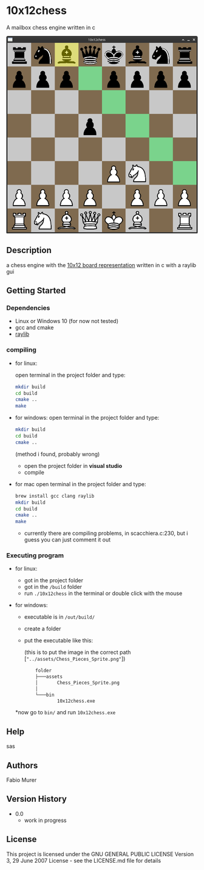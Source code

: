 # 10x12chess

A mailbox chess engine written in c

![10x12chess preview](10x12chess-preview.png)

## Description

a chess engine with the [10x12 board representation](https://www.chessprogramming.org/10x12_Board) written in c with a raylib gui

## Getting Started

### Dependencies
  
* Linux or Windows 10 (for now not tested)
* gcc and cmake
* [raylib](https://github.com/raysan5/raylib/wiki/Working-on-GNU-Linux)

### compiling

* for linux:

    open terminal in the project folder and type:

    ``` bash
    mkdir build
    cd build
    cmake ..
    make
    ```
* for windows:
    open terminal in the project folder and type:

    ``` bash
    mkdir build
    cd build
    cmake ..
    ```
    (method i found, probably wrong)
    * open the project folder in **visual studio**
    * compile

* for mac
    open terminal in the project folder and type:
    
    ``` bash
    brew install gcc clang raylib
    mkdir build
    cd build
    cmake ..
    make
    ```
    
    * currently there are compiling problems, in scacchiera.c:230, but i guess you can just comment it out

### Executing program

* for linux:
    * got in the project folder
    * got in the `/build` folder
    * run `./10x12chess` in the terminal or double click with the mouse

* for windows:
    * executable is in `/out/build/`
    * create a folder 
    * put the executable like this:
        
        (this is to put the image in the correct path [`"../assets/Chess_Pieces_Sprite.png"`])
        ```
            folder
            ├───assets
            │       Chess_Pieces_Sprite.png
            │
            └───bin
                    10x12chess.exe
        ```
    *now go to `bin/` and run `10x12chess.exe`

## Help

sas

## Authors

Fabio Murer  

## Version History

* 0.0
    * work in progress


## License

This project is licensed under the GNU GENERAL PUBLIC LICENSE Version 3, 29 June 2007 License - see the LICENSE.md file for details
